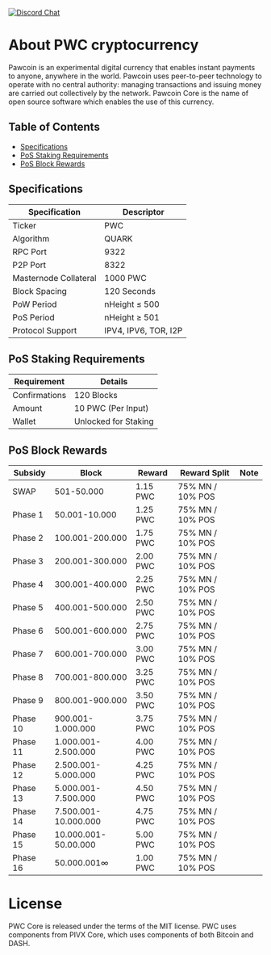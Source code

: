 [![Discord Chat](https://img.shields.io/discord/473618220524240928.svg?style=flat&logo=Discord)](https://discord.gg/RfJjU2w) 

About PWC cryptocurrency
=====
<p>Pawcoin is an experimental digital currency that enables instant payments to anyone, anywhere in the world. Pawcoin uses peer-to-peer technology to operate with no central authority: managing transactions and issuing money are carried out collectively by the network. Pawcoin Core is the name of open source software which enables the use of this currency.</p>

## Table of Contents
- [Specifications](#specifications)
- [PoS Staking Requirements](#pos-staking-requirements)
- [PoS Block Rewards](#pos-block-rewards)

<a name="specifications"></a>
## Specifications

| Specification         | Descriptor                              |
|-----------------------|-----------------------------------------|
| Ticker                | PWC                                    |
| Algorithm             | QUARK                                   |
| RPC Port              | 9322                                    |
| P2P Port              | 8322                                    |
| Masternode Collateral | 1000 PWC                               |
| Block Spacing         | 120 Seconds                             |
| PoW Period            | nHeight ≤ 500                           |
| PoS Period            | nHeight ≥ 501                           |
| Protocol Support      | IPV4, IPV6, TOR, I2P                    |

<a name="pos-staking-requirements"></a>
## PoS Staking Requirements

| Requirement   | Details              |
|---------------|----------------------|
| Confirmations | 120 Blocks           |
| Amount        | 10 PWC (Per Input)  |
| Wallet        | Unlocked for Staking |

<a name="pos-block-rewards"></a>
## PoS Block Rewards

| Subsidy | Block                   | Reward | Reward Split   | Note          |
|---------|-----------------        |--------|----------------|---------------|
| SWAP    | 501-50.000              | 1.15 PWC  | 75% MN / 10% POS | 
| Phase 1 | 50.001-10.000           | 1.25 PWC  | 75% MN / 10% POS | 
| Phase 2 | 100.001-200.000         | 1.75 PWC  | 75% MN / 10% POS | 
| Phase 3 | 200.001-300.000         | 2.00 PWC  | 75% MN / 10% POS | 
| Phase 4 | 300.001-400.000         | 2.25 PWC  | 75% MN / 10% POS | 
| Phase 5 | 400.001-500.000         | 2.50 PWC  | 75% MN / 10% POS |
| Phase 6 | 500.001-600.000         | 2.75 PWC  | 75% MN / 10% POS | 
| Phase 7 | 600.001-700.000         | 3.00 PWC  | 75% MN / 10% POS | 
| Phase 8 | 700.001-800.000         | 3.25 PWC  | 75% MN / 10% POS | 
| Phase 9 | 800.001-900.000         | 3.50 PWC  | 75% MN / 10% POS | 
| Phase 10 | 900.001-1.000.000      | 3.75 PWC  | 75% MN / 10% POS |
| Phase 11 | 1.000.001-2.500.000    | 4.00 PWC  | 75% MN / 10% POS |
| Phase 12 | 2.500.001-5.000.000    | 4.25 PWC  | 75% MN / 10% POS | 
| Phase 13 | 5.000.001-7.500.000    | 4.50 PWC  | 75% MN / 10% POS |
| Phase 14 | 7.500.001-10.000.000   | 4.75 PWC  | 75% MN / 10% POS | 
| Phase 15 | 10.000.001-50.00.000   | 5.00 PWC  | 75% MN / 10% POS | 
| Phase 16 | 50.000.001∞            | 1.00 PWC  | 75% MN / 10% POS |

License
=====

<p>PWC Core is released under the terms of the MIT license. PWC uses components from PIVX Core, which uses components of both Bitcoin and DASH.
